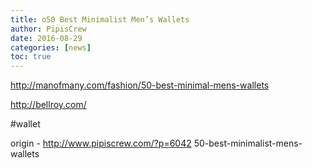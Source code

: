 ```yaml
---
title: o50 Best Minimalist Men’s Wallets
author: PipisCrew
date: 2016-08-29
categories: [news]
toc: true
---
```


http://manofmany.com/fashion/50-best-minimal-mens-wallets

http://bellroy.com/

#wallet

origin - http://www.pipiscrew.com/?p=6042 50-best-minimalist-mens-wallets